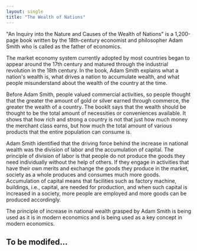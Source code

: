 ```yaml
---
layout: single
title: "The Wealth of Nations"
---
```


"An Inquiry into the Nature and Causes of the Wealth of Nations" is a 1,200-page book written by the 18th-century economist and philosopher Adam Smith who is called as the father of economics. 

The market economy system currently adopted by most countries began to appear around the 17th century and matured through the industrial revolution in the 18th century. In the book, Adam Smith explains what a nation's wealth is, what drives a nation to accumulate wealth, and what people misunderstand about the wealth of the country at the time.

Before Adam Smith, people valued commercial activities, so people thought that the greater the amount of gold or silver earned through commerce, the greater the wealth of a country. The bookIt says that the wealth should be thought to be the total amount of necessities or conveniences available. It shows that how rich and strong a country is not that just how much money the merchant class earns, but how much the total amount of various products that the entire population can consume is.

Adam Smith identified that the driving force behind the increase in national wealth was the division of labor and the accumulation of capital. The principle of division of labor is that people do not produce the goods they need individually without the help of others. If they engage in activities that have their own merits and exchange the goods they produce in the market, society as a whole produces and consumes much more goods. Accumulation of capital means that facilities such as factory machine, buildings, i.e., capital, are needed for production, and when such capital is increased in a society, more people are employed and more goods can be produced accordingly.

The principle of increase in national wealth grasped by Adam Smith is being used as it is in modern economics and is being used as a key concept in modern economics.

## To be modifed... 
